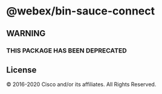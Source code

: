 # @webex/bin-sauce-connect

## WARNING

### THIS PACKAGE HAS BEEN DEPRECATED

## License

© 2016-2020 Cisco and/or its affiliates. All Rights Reserved.
